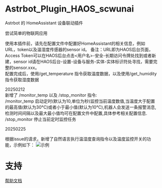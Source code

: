 # Astrbot_Plugin_HAOS_scwunai

Astrbot 的 HomeAssistant 设备联动插件

尝试简单的物联网应用

使用本插件前，请先在配置文件中配置好HomeAssistant的相关信息，例如URL，token以及温湿度传感器的sensor id。
备注：URL即为HAOS后台页面，Access Token可以在HAOS后台点击<用户名>-安全-长期访问令牌处找到或者新建，sensor id请在HAOS后台-设置-设备与服务-实体-实体标识符处寻找，需要完整的sensor.xxx。  
配置完成后，使用/get_temperature 指令获取温度数据，以及使用/get_humidity指令获取湿度数据  

20250212  
新增了 /monitor_temp 以及 /stop_monitor 指令:  
/monitor_temp 启动定时(默认为10,单位为秒)监控当前温度数值,当温度大于配置的最高值(默认为30°C)或者小于最小值(默认为10°C),机器人会发送一条报警消息,检测时间间隔以及最大最小值均可在配置文件中配置,具体参考相关配置信息.   
/stop_monitor 停止当前定时监控任务  

20250225

根据issue的请求，新增了自然语言执行温湿度查询指令以及温度监控开关的功能，示例如下：
![示例](https://img.picui.cn/free/2025/02/25/67bd40a12fb69.png "示例")

# 支持

[帮助文档](https://astrbot.soulter.top/center/docs/%E5%BC%80%E5%8F%91/%E6%8F%92%E4%BB%B6%E5%BC%80%E5%8F%91/
)
